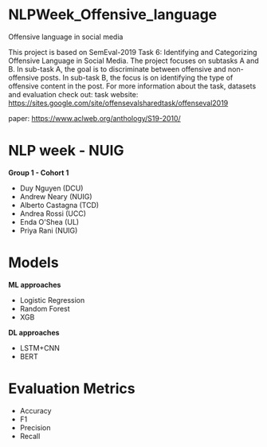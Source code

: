 # NLPWeek_Offensive_language
Offensive language in social media

This project is based on SemEval-2019 Task 6: Identifying and Categorizing
Offensive Language in Social Media. The project focuses on subtasks A and B. In
sub-task A, the goal is to discriminate between offensive and non-offensive posts. In
sub-task B, the focus is on identifying the type of offensive content in the post.
For more information about the task, datasets and evaluation check out:
task website:
https://sites.google.com/site/offensevalsharedtask/offenseval2019

paper: https://www.aclweb.org/anthology/S19-2010/


# **NLP week - NUIG**
**Group 1 - Cohort 1**
- Duy Nguyen (DCU)
- Andrew Neary (NUIG)
- Alberto Castagna (TCD)
- Andrea Rossi (UCC)
- Enda O'Shea (UL)
- Priya Rani (NUIG)

# Models

**ML approaches**
- Logistic Regression
- Random Forest
- XGB

**DL approaches**
- LSTM+CNN
- BERT

# Evaluation Metrics
- Accuracy
- F1
- Precision
- Recall
